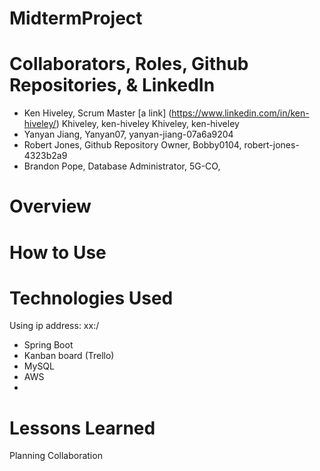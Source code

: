 # MidtermProject

# Collaborators, Roles, Github Repositories, & LinkedIn

* Ken Hiveley, Scrum Master
[a link] (https://www.linkedin.com/in/ken-hiveley/)
               Khiveley, ken-hiveley
              Khiveley, ken-hiveley
* Yanyan Jiang,                          Yanyan07, yanyan-jiang-07a6a9204
* Robert Jones, Github Repository Owner,  Bobby0104, robert-jones-4323b2a9
* Brandon Pope,  Database Administrator,  5G-CO,

# Overview

# How to Use

# Technologies Used

Using ip address: xx:/

* Spring Boot
* Kanban board (Trello)
* MySQL
* AWS
* 

# Lessons Learned

Planning
Collaboration
